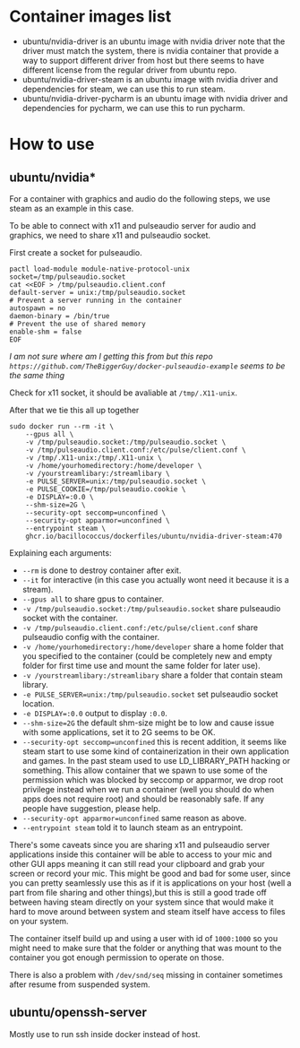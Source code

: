 # Container images list

 - ubuntu/nvidia-driver is an ubuntu image with nvidia driver note that the driver must match the system, there is nvidia container that provide a way to support different driver from host but there seems to have different license from the regular driver from ubuntu repo.
 - ubuntu/nvidia-driver-steam is an ubuntu image with nvidia driver and dependencies for steam, we can use this to run steam.
 - ubuntu/nvidia-driver-pycharm is an ubuntu image with nvidia driver and dependencies for pycharm, we can use this to run pycharm.

# How to use

## ubuntu/nvidia*

For a container with graphics and audio do the following steps, we use steam as an example in this case.

To be able to connect with x11 and pulseaudio server for audio and graphics, we need to share x11 and pulseaudio socket.

First create a socket for pulseaudio.

```
pactl load-module module-native-protocol-unix socket=/tmp/pulseaudio.socket
cat <<EOF > /tmp/pulseaudio.client.conf
default-server = unix:/tmp/pulseaudio.socket
# Prevent a server running in the container
autospawn = no
daemon-binary = /bin/true
# Prevent the use of shared memory
enable-shm = false
EOF
```

*I am not sure where am I getting this from but this repo `https://github.com/TheBiggerGuy/docker-pulseaudio-example` seems to be the same thing*

Check for x11 socket, it should be avaliable at `/tmp/.X11-unix`.

After that we tie this all up together

```
sudo docker run --rm -it \
    --gpus all \
    -v /tmp/pulseaudio.socket:/tmp/pulseaudio.socket \
    -v /tmp/pulseaudio.client.conf:/etc/pulse/client.conf \
    -v /tmp/.X11-unix:/tmp/.X11-unix \
    -v /home/yourhomedirectory:/home/developer \
    -v /yourstreamlibary:/streamlibary \
    -e PULSE_SERVER=unix:/tmp/pulseaudio.socket \
    -e PULSE_COOKIE=/tmp/pulseaudio.cookie \
    -e DISPLAY=:0.0 \
    --shm-size=2G \
    --security-opt seccomp=unconfined \
    --security-opt apparmor=unconfined \
    --entrypoint steam \
    ghcr.io/bacillococcus/dockerfiles/ubuntu/nvidia-driver-steam:470
```

Explaining each arguments:

 - `--rm` is done to destroy container after exit.
 - `--it` for interactive (in this case you actually wont need it because it is a stream).
 - `--gpus all` to share gpus to container.
 - `-v /tmp/pulseaudio.socket:/tmp/pulseaudio.socket` share pulseaudio socket with the container.
 - `-v /tmp/pulseaudio.client.conf:/etc/pulse/client.conf` share pulseaudio config with the container.
 - `-v /home/yourhomedirectory:/home/developer` share a home folder that you specified to the container (could be completely new and empty folder for first time use and mount the same folder for later use).
 - `-v /yourstreamlibary:/streamlibary` share a folder that contain steam library.
 - `-e PULSE_SERVER=unix:/tmp/pulseaudio.socket` set pulseaudio socket location.
 - `-e DISPLAY=:0.0` output to display `:0.0`.
 - `--shm-size=2G` the default shm-size might be to low and cause issue with some applications, set it to 2G seems to be OK.
 - `--security-opt seccomp=unconfined` this is recent addition, it seems like steam start to use some kind of containerization in their own application and games. In the past steam used to use LD_LIBRARY_PATH hacking or something. This allow container that we spawn to use some of the permission which was blocked by seccomp or apparmor, we drop root privilege instead when we run a container (well you should do when apps does not require root) and should be reasonably safe. If any people have suggestion, please help.
 - `--security-opt apparmor=unconfined` same reason as above.
 - `--entrypoint steam` told it to launch steam as an entrypoint.

There's some caveats since you are sharing x11 and pulseaudio server applications inside this container will be able to access to your mic and other GUI apps meaning it can still read your clipboard and grab your screen or record your mic. This might be good and bad for some user, since you can pretty seamlessly use this as if it is applications on your host (well a part from file sharing and other things),but this is still a good trade off between having steam directly on your system since that would make it hard to move around between system and steam itself have access to files on your system.

The container itself build up and using a user with id of `1000:1000` so you might need to make sure that the folder or anything that was mount to the container you got enough permission to operate on those.

There is also a problem with `/dev/snd/seq` missing in container sometimes after resume from suspended system.

## ubuntu/openssh-server

Mostly use to run ssh inside docker instead of host.


